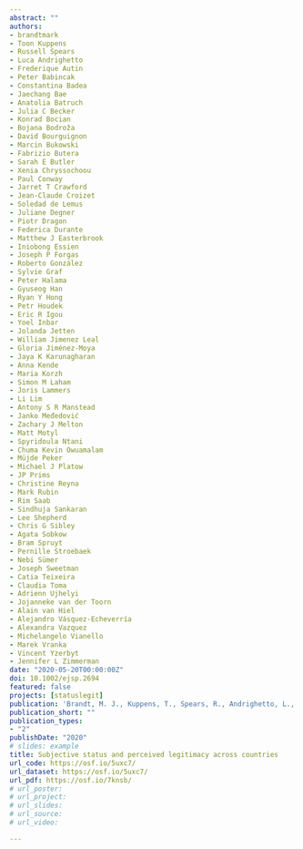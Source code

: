 ```yaml
---
abstract: ""
authors:
- brandtmark
- Toon Kuppens
- Russell Spears
- Luca Andrighetto
- Frederique Autin
- Peter Babincak
- Constantina Badea
- Jaechang Bae
- Anatolia Batruch
- Julia C Becker
- Konrad Bocian
- Bojana Bodroža
- David Bourguignon
- Marcin Bukowski
- Fabrizio Butera
- Sarah E Butler
- Xenia Chryssochoou
- Paul Conway
- Jarret T Crawford
- Jean-Claude Croizet
- Soledad de Lemus
- Juliane Degner
- Piotr Dragon
- Federica Durante
- Matthew J Easterbrook
- Iniobong Essien
- Joseph P Forgas
- Roberto González
- Sylvie Graf
- Peter Halama
- Gyuseog Han
- Ryan Y Hong
- Petr Houdek
- Eric R Igou
- Yoel Inbar
- Jolanda Jetten
- William Jimenez Leal
- Gloria Jiménez-Moya
- Jaya K Karunagharan
- Anna Kende
- Maria Korzh
- Simon M Laham
- Joris Lammers
- Li Lim
- Antony S R Manstead
- Janko Međedović
- Zachary J Melton
- Matt Motyl
- Spyridoula Ntani
- Chuma Kevin Owuamalam
- Müjde Peker
- Michael J Platow
- JP Prims
- Christine Reyna
- Mark Rubin
- Rim Saab
- Sindhuja Sankaran
- Lee Shepherd
- Chris G Sibley
- Agata Sobkow
- Bram Spruyt
- Pernille Stroebaek
- Nebi Sümer
- Joseph Sweetman
- Catia Teixeira
- Claudia Toma
- Adrienn Ujhelyi
- Jojanneke van der Toorn
- Alain van Hiel
- Alejandro Vásquez-Echeverría
- Alexandra Vazquez
- Michelangelo Vianello
- Marek Vranka
- Vincent Yzerbyt
- Jennifer L Zimmerman
date: "2020-05-20T00:00:00Z"
doi: 10.1002/ejsp.2694
featured: false
projects: [statuslegit]
publication: 'Brandt, M. J., Kuppens, T., Spears, R., Andrighetto, L., Autin, F., Babincak, P., Badea, C., Bae, J., Batruch, A., Becker, J. C., Bocian, K., Bodroža, B., Bourguignon, D., Bukowski, M., Butera, F., Butler, S. E., Chryssochoou, X., Conway, P., Crawford, J. T., Croizet, J-C., de Lemus, S., Degner, J., Dragon, P., Durante, F., Easterbrook, M. J., Essien, I., Forgas, J. P., González, R., Graf, S., Halama, P., Han, G., Hong, R. Y., Houdek, P., Igou, E. R., Inbar, Y., Jetten, J., Jimenez Leal, W., Jiménez-Moya, G., Kumar Karunagharan, J., Kende, A., Korzh, M., Laham, S. M., Lammers, J., Lim, L., Manstead, A. S. R., Medevoić, J., Melton, Z. J., Motyl, M., Ntani, S., Owuamalam, C. J., Peker, M., Platow, M. J., Prims, J., Reyna, C., Rubin, M., Saab, R., Sankaran, S., Shepher, L., Sibley, C. G., Sobkow, A., Spruyt, B., Stroebaek, P., Sümer, N., Sweetman, J., Teizeira, C., Toma, C., Ujhelyi, A., van der Toorn, J., van Hiel, A., Vásquez-Echeverría, A., Vazquez, A., Vianello, M., Vranka, M., Yzerbyt, V., & Zimmerman, J. L. (2020). Subjective status and perceived legitimacy across countries. *European Journal of Social Psychology, 50,* 921-942.'
publication_short: ""
publication_types:
- "2"
publishDate: "2020"
# slides: example
title: Subjective status and perceived legitimacy across countries
url_code: https://osf.io/5uxc7/
url_dataset: https://osf.io/5uxc7/
url_pdf: https://osf.io/7knsb/
# url_poster:
# url_project:
# url_slides:
# url_source:
# url_video:

---
```

